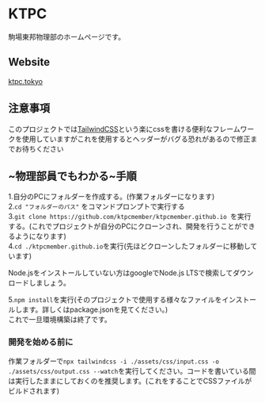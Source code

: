 # KTPC
駒場東邦物理部のホームページです。

## Website
[ktpc.tokyo](https://www.ktpc.tokyo/)

## 注意事項
このプロジェクトでは[TailwindCSS](https://tailwindcss.com)という楽にcssを書ける便利なフレームワークを使用していますがこれを使用するとヘッダーがバグる恐れがあるので修正までお待ちください

## ~物理部員でもわかる~手順
1.自分のPCにフォルダーを作成する。(作業フォルダーになります)  
2.```cd "フォルダーのパス"``` をコマンドプロンプトで実行する  
3.```git clone https://github.com/ktpcmember/ktpcmember.github.io ```を実行する。(これでプロジェクトが自分のPCにクローンされ、開発を行うことができるようになります)  
4.```cd ./ktpcmember.github.io```を実行(先ほどクローンしたフォルダーに移動しています)  

Node.jsをインストールしていない方はgoogleでNode.js LTSで検索してダウンロードしましょう。  


5.```npm install```を実行(そのプロジェクトで使用する様々なファイルをインストールします。詳しくはpackage.jsonを見てください。)  
これで一旦環境構築は終了です。

### 開発を始める前に
作業フォルダーで```npx tailwindcss -i ./assets/css/input.css -o ./assets/css/output.css --watch```を実行してください。コードを書いている間は実行したままにしておくのを推奨します。(これをすることでCSSファイルがビルドされます)
